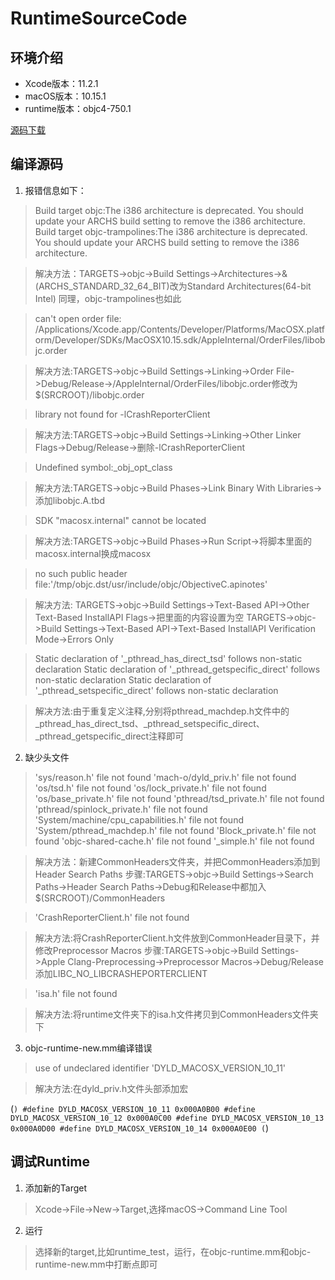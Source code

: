 # RuntimeSourceCode

## 环境介绍
* Xcode版本：11.2.1
* macOS版本：10.15.1
* runtime版本：objc4-750.1

[源码下载](https://opensource.apple.com/release/macos-10141.html)


## 编译源码

1. 报错信息如下：

> Build target objc:The i386 architecture is deprecated. You should update your ARCHS build setting to remove the i386 architecture.
> Build target objc-trampolines:The i386 architecture is deprecated. You should update your ARCHS build setting to remove the i386 architecture.
    
> 解决方法：TARGETS->objc->Build Settings->Architectures->&(ARCHS_STANDARD_32_64_BIT)改为Standard Architectures(64-bit Intel)
> 同理，objc-trampolines也如此
        
> can't open order file: /Applications/Xcode.app/Contents/Developer/Platforms/MacOSX.platform/Developer/SDKs/MacOSX10.15.sdk/AppleInternal/OrderFiles/libobjc.order
        
> 解决方法:TARGETS->objc->Build Settings->Linking->Order File->Debug/Release->/AppleInternal/OrderFiles/libobjc.order修改为$(SRCROOT)/libobjc.order
        
> library not found for -lCrashReporterClient

> 解决方法:TARGETS->objc->Build Settings->Linking->Other Linker Flags->Debug/Release->删除-lCrashReporterClient
        
> Undefined symbol:_obj_opt_class

> 解决方法:TARGETS->objc->Build Phases->Link Binary With Libraries->添加libobjc.A.tbd

> SDK "macosx.internal" cannot be located

> 解决方法:TARGETS->objc->Build Phases->Run Script->将脚本里面的macosx.internal换成macosx

> no such public header file:'/tmp/objc.dst/usr/include/objc/ObjectiveC.apinotes'
        
> 解决方法:
> TARGETS->objc->Build Settings->Text-Based API->Other Text-Based InstallAPI Flags->把里面的内容设置为空
> TARGETS->objc->Build Settings->Text-Based API->Text-Based InstallAPI Verification Mode->Errors Only

> Static declaration of '_pthread_has_direct_tsd' follows non-static declaration
> Static declaration of '_pthread_getspecific_direct' follows non-static declaration
> Static declaration of '_pthread_setspecific_direct' follows non-static declaration

> 解决方法:由于重复定义注释,分别将pthread_machdep.h文件中的_pthread_has_direct_tsd、_pthread_setspecific_direct、_pthread_getspecific_direct注释即可

2. 缺少头文件

> 'sys/reason.h' file not found
> 'mach-o/dyld_priv.h' file not found
> 'os/tsd.h' file not found
> 'os/lock_private.h' file not found
> 'os/base_private.h' file not found
> 'pthread/tsd_private.h' file not found
> 'pthread/spinlock_private.h' file not found
> 'System/machine/cpu_capabilities.h' file not found
> 'System/pthread_machdep.h' file not found
> 'Block_private.h' file not found
> 'objc-shared-cache.h' file not found
> '_simple.h' file not found

> 解决方法：新建CommonHeaders文件夹，并把CommonHeaders添加到Header Search Paths
> 步骤:TARGETS->objc->Build Settings->Search Paths->Header Search Paths->Debug和Release中都加入$(SRCROOT)/CommonHeaders
        
> 'CrashReporterClient.h' file not found

> 解决方法:将CrashReporterClient.h文件放到CommonHeader目录下，并修改Preprocessor Macros
> 步骤:TARGETS->objc->Build Settings->Apple Clang-Preprocessing->Preprocessor Macros->Debug/Release添加LIBC_NO_LIBCRASHEPORTERCLIENT
        
> 'isa.h' file not found
        
> 解决方法:将runtime文件夹下的isa.h文件拷贝到CommonHeaders文件夹下

3. objc-runtime-new.mm编译错误

> use of undeclared identifier 'DYLD_MACOSX_VERSION_10_11'
        
> 解决方法:在dyld_priv.h文件头部添加宏
    
(```)
    #define DYLD_MACOSX_VERSION_10_11 0x000A0B00
    #define DYLD_MACOSX_VERSION_10_12 0x000A0C00
    #define DYLD_MACOSX_VERSION_10_13 0x000A0D00
    #define DYLD_MACOSX_VERSION_10_14 0x000A0E00
(```)

## 调试Runtime

1. 添加新的Target

> Xcode->File->New->Target,选择macOS->Command Line Tool

2. 运行 

> 选择新的target,比如runtime_test，运行，在objc-runtime.mm和objc-runtime-new.mm中打断点即可



